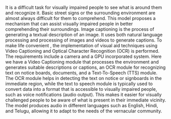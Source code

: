 It is a difficult task for visually impaired people to see what is around them and
recognize it. Basic street signs or the surrounding environment are almost always
difficult for them to comprehend. This model proposes a mechanism that can assist
visually impaired people in better comprehending their surroundings. Image captioning
is the process of generating a textual description of an image. It uses both natural
language processing and processing of images and videos to generate captions. To make
life convenient , the implementation of visual aid techniques using Video Captioning
and Optical Character Recognition (OCR) is performed. The requirements include a
camera and a GPU incorporated system.
Here we have a Video Captioning module that processes the environment and
generates suitable descriptions or captions, an OCR module for recognizing text on
notice boards, documents, and a Text-To-Speech (TTS) module. The OCR module
helps in detecting the text on notice or signboards in the immediate region, while the
text to speech module is typically used to convert data into a format that is accessible
to visually impaired people, such as voice notifications (audio output). This makes it
easier for visually challenged people to be aware of what is present in their immediate
vicinity. The model produces audio in different languages such as English, Hindi, and
Telugu, allowing it to adapt to the needs of the vernacular community.

